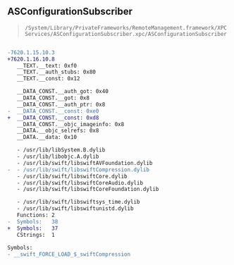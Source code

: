 ## ASConfigurationSubscriber

> `/System/Library/PrivateFrameworks/RemoteManagement.framework/XPCServices/ASConfigurationSubscriber.xpc/ASConfigurationSubscriber`

```diff

-7620.1.15.10.3
+7620.1.16.10.8
   __TEXT.__text: 0xf0
   __TEXT.__auth_stubs: 0x80
   __TEXT.__const: 0x12

   __DATA_CONST.__auth_got: 0x40
   __DATA_CONST.__got: 0x8
   __DATA_CONST.__auth_ptr: 0x8
-  __DATA_CONST.__const: 0xe0
+  __DATA_CONST.__const: 0xd8
   __DATA_CONST.__objc_imageinfo: 0x8
   __DATA.__objc_selrefs: 0x8
   __DATA.__data: 0x10

   - /usr/lib/libSystem.B.dylib
   - /usr/lib/libobjc.A.dylib
   - /usr/lib/swift/libswiftAVFoundation.dylib
-  - /usr/lib/swift/libswiftCompression.dylib
   - /usr/lib/swift/libswiftCore.dylib
   - /usr/lib/swift/libswiftCoreAudio.dylib
   - /usr/lib/swift/libswiftCoreFoundation.dylib

   - /usr/lib/swift/libswiftsys_time.dylib
   - /usr/lib/swift/libswiftunistd.dylib
   Functions: 2
-  Symbols:   38
+  Symbols:   37
   CStrings:  1
 
Symbols:
- __swift_FORCE_LOAD_$_swiftCompression

```
